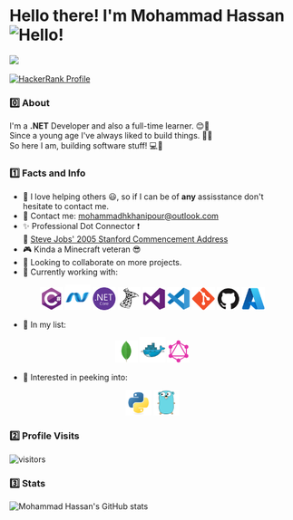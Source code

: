 # Hello there! I'm Mohammad Hassan <img src="https://user-images.githubusercontent.com/1303154/88677602-1635ba80-d120-11ea-84d8-d263ba5fc3c0.gif" width="28px" alt="Hello!">

<p align="left">
<a href="https://www.linkedin.com/in/mohammad-hassan-khanipour-bb8b16194/" target="_blank">
  <img src="https://img.icons8.com/fluent/48/000000/linkedin.png" />
</a>
</p>

[![HackerRank Profile](https://img.shields.io/badge/HackerRank-Profile-%232EC866?logo=hackerrank)](https://www.hackerrank.com/mamali_hassan?hr_r=1)

### :zero: About
I'm a **.NET** Developer and also a full-time learner. :blush::orange_book: </br>
Since a young age I've always liked to build things. :hammer::wrench:</br>
So here I am, building software stuff! :computer::rocket:

### :one: Facts and Info
+ :seedling: I love helping others :smiley:, so if I can be of **any** assisstance don't hesitate to contact me.
+ :e-mail: Contact me: mohammadhkhanipour@outlook.com
+ :sparkles: Professional Dot Connector :exclamation:</br>
  :red_circle: [Steve Jobs' 2005 Stanford Commencement Address
](https://www.youtube.com/watch?v=UF8uR6Z6KLc)
+ :video_game: Kinda a Minecraft veteran :sunglasses:
+ :handshake: Looking to collaborate on more projects.
+ :key: Currently working with:

<p align="center">
  <img src="https://raw.githubusercontent.com/devicons/devicon/master/icons/csharp/csharp-original.svg" alt="CSharp" width="40" height="40" />
  <img src="https://raw.githubusercontent.com/devicons/devicon/master/icons/dot-net/dot-net-original.svg" alt=".NET" width="45" height="45" />
  <img src="https://raw.githubusercontent.com/devicons/devicon/master/icons/dotnetcore/dotnetcore-original.svg" alt=".NET Core" width="40" height="40" />
  <img src="https://raw.githubusercontent.com/devicons/devicon/master/icons/microsoftsqlserver/microsoftsqlserver-plain.svg" alt="Microsoft SQL Server" width="40" height="40" />
  <img src="https://raw.githubusercontent.com/devicons/devicon/master/icons/visualstudio/visualstudio-plain.svg" alt="Visual Studio" width="40" height="40" />
  <img src="https://raw.githubusercontent.com/devicons/devicon/master/icons/vscode/vscode-original.svg" alt="Visual Studio Code" width="40" height="40" />
  <img src="https://raw.githubusercontent.com/devicons/devicon/master/icons/git/git-original.svg" alt="Git" width="40" height="40" />
  <img src="https://raw.githubusercontent.com/devicons/devicon/master/icons/github/github-original.svg" alt="GitHub" width="40" height="40" />
  <img src="https://raw.githubusercontent.com/devicons/devicon/develop/icons/azure/azure-original.svg" alt="Azure" width="40" height="40" />
</p>

+ :scroll: In my list:
<p align="center">
  <img src="https://raw.githubusercontent.com/devicons/devicon/master/icons/mongodb/mongodb-original.svg" alt="MongoDB" width="40" height="40" />
  <img src="https://raw.githubusercontent.com/devicons/devicon/master/icons/docker/docker-original.svg" alt="Docker" width="45" height="45" />
  <img src="https://raw.githubusercontent.com/devicons/devicon/master/icons/graphql/graphql-plain.svg" alt="GraphQL" width="40" height="40" />
</p>

+ :crystal_ball: Interested in peeking into:
<p align="center">
  <img src="https://raw.githubusercontent.com/devicons/devicon/master/icons/python/python-original.svg" alt="Python" width="45" height="45" />
  <img src="https://raw.githubusercontent.com/devicons/devicon/master/icons/go/go-original.svg" alt="Go" width="45" height="45" />
</p>


### :two: Profile Visits
![visitors](https://visitor-badge.glitch.me/badge?page_id=MohammadHKhanipour)

### :three: Stats
![Mohammad Hassan's GitHub stats](https://github-readme-stats.vercel.app/api?username=MohammadHKhanipour&hide=stars&theme=jolly&show_icons=true)
